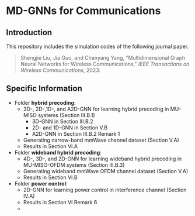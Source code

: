 # MD-GNNs for Communications

## Introduction

This repository includes the simulation codes of the following journal paper.

> Shengjie Liu,  Jia Guo, and Chenyang Yang, "Multidimensional Graph Neural Networks for
> Wireless Communications," *IEEE Transactions on Wireless Communications*, 2023.

## Specific Information

- Folder **hybrid precoding**: 
  - 3D-, 2D-,1D-, and A2D-GNN for learning hybrid precoding in MU-MISO systems (Section III.B.1)
    - 3D-GNN in Section III.B.2
    - 2D- and 1D-GNN in Section V.B
    - A2D-GNN in Section III.B.2 Remark 1
  - Generating narrow-band mmWave channel dataset (Section V.A)
  - Results in Section  VI.A
- Folder **wideband hybrid precoding**:
  - 4D-, 3D-, and 2D-GNN for learning wideband hybrid precoding in MU-MISO-OFDM systems  (Section III.B.3)
  - Generating wideband mmWave OFDM channel dataset (Section V.A)
  - Results in Section  VI.B
- Folder **power control**:
  - 2D-GNN for learning power control in interference channel (Section IV.A)
  - Results in Section  VI Remark 6
  - 
